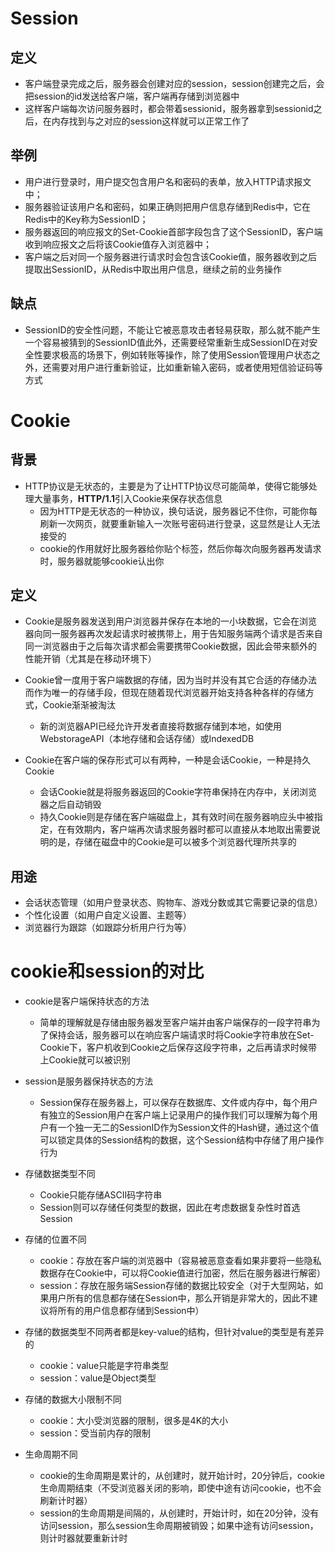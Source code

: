 # Session

## 定义

- 客户端登录完成之后，服务器会创建对应的session，session创建完之后，会把session的id发送给客户端，客户端再存储到浏览器中
- 这样客户端每次访问服务器时，都会带着sessionid，服务器拿到sessionid之后，在内存找到与之对应的session这样就可以正常工作了



## 举例

- 用户进行登录时，用户提交包含用户名和密码的表单，放入HTTP请求报文中；
- 服务器验证该用户名和密码，如果正确则把用户信息存储到Redis中，它在Redis中的Key称为SessionID；
- 服务器返回的响应报文的Set-Cookie首部字段包含了这个SessionID，客户端收到响应报文之后将该Cookie值存入浏览器中；
- 客户端之后对同一个服务器进行请求时会包含该Cookie值，服务器收到之后提取出SessionID，从Redis中取出用户信息，继续之前的业务操作



## 缺点

- SessionID的安全性问题，不能让它被恶意攻击者轻易获取，那么就不能产生一个容易被猜到的SessionID值此外，还需要经常重新生成SessionID在对安全性要求极高的场景下，例如转账等操作，除了使用Session管理用户状态之外，还需要对用户进行重新验证，比如重新输入密码，或者使用短信验证码等方式







# Cookie

## 背景

- HTTP协议是无状态的，主要是为了让HTTP协议尽可能简单，使得它能够处理大量事务，**HTTP/1.1**引入Cookie来保存状态信息
  - 因为HTTP是无状态的一种协议，换句话说，服务器记不住你，可能你每刷新一次网页，就要重新输入一次账号密码进行登录，这显然是让人无法接受的
  - cookie的作用就好比服务器给你贴个标签，然后你每次向服务器再发请求时，服务器就能够cookie认出你



## 定义

- Cookie是服务器发送到用户浏览器并保存在本地的一小块数据，它会在浏览器向同一服务器再次发起请求时被携带上，用于告知服务端两个请求是否来自同一浏览器由于之后每次请求都会需要携带Cookie数据，因此会带来额外的性能开销（尤其是在移动环境下）

- Cookie曾一度用于客户端数据的存储，因为当时并没有其它合适的存储办法而作为唯一的存储手段，但现在随着现代浏览器开始支持各种各样的存储方式，Cookie渐渐被淘汰
  - 新的浏览器API已经允许开发者直接将数据存储到本地，如使用WebstorageAPI（本地存储和会话存储）或IndexedDB



- Cookie在客户端的保存形式可以有两种，一种是会话Cookie，一种是持久Cookie
  - 会话Cookie就是将服务器返回的Cookie字符串保持在内存中，关闭浏览器之后自动销毁
  - 持久Cookie则是存储在客户端磁盘上，其有效时间在服务器响应头中被指定，在有效期内，客户端再次请求服务器时都可以直接从本地取出需要说明的是，存储在磁盘中的Cookie是可以被多个浏览器代理所共享的



## 用途

- 会话状态管理（如用户登录状态、购物车、游戏分数或其它需要记录的信息）
- 个性化设置（如用户自定义设置、主题等）
- 浏览器行为跟踪（如跟踪分析用户行为等）







# cookie和session的对比

- cookie是客户端保持状态的方法
  - 简单的理解就是存储由服务器发至客户端并由客户端保存的一段字符串为了保持会话，服务器可以在响应客户端请求时将Cookie字符串放在Set-Cookie下，客户机收到Cookie之后保存这段字符串，之后再请求时候带上Cookie就可以被识别
- session是服务器保持状态的方法
  - Session保存在服务器上，可以保存在数据库、文件或内存中，每个用户有独立的Session用户在客户端上记录用户的操作我们可以理解为每个用户有一个独一无二的SessionID作为Session文件的Hash键，通过这个值可以锁定具体的Session结构的数据，这个Session结构中存储了用户操作行为



- 存储数据类型不同
  - Cookie只能存储ASCII码字符串
  - Session则可以存储任何类型的数据，因此在考虑数据复杂性时首选Session

- 存储的位置不同
  - cookie：存放在客户端的浏览器中（容易被恶意查看如果非要将一些隐私数据存在Cookie中，可以将Cookie值进行加密，然后在服务器进行解密）
  - session：存放在服务端Session存储的数据比较安全（对于大型网站，如果用户所有的信息都存储在Session中，那么开销是非常大的，因此不建议将所有的用户信息都存储到Session中）
- 存储的数据类型不同两者都是key-value的结构，但针对value的类型是有差异的
  - cookie：value只能是字符串类型
  - session：value是Object类型
- 存储的数据大小限制不同
  - cookie：大小受浏览器的限制，很多是4K的大小
  - session：受当前内存的限制
- 生命周期不同
  - cookie的生命周期是累计的，从创建时，就开始计时，20分钟后，cookie生命周期结束（不受浏览器关闭的影响，即使中途有访问cookie，也不会刷新计时器）
  - session的生命周期是间隔的，从创建时，开始计时，如在20分钟，没有访问session，那么session生命周期被销毁；如果中途有访问session，则计时器就要重新计时